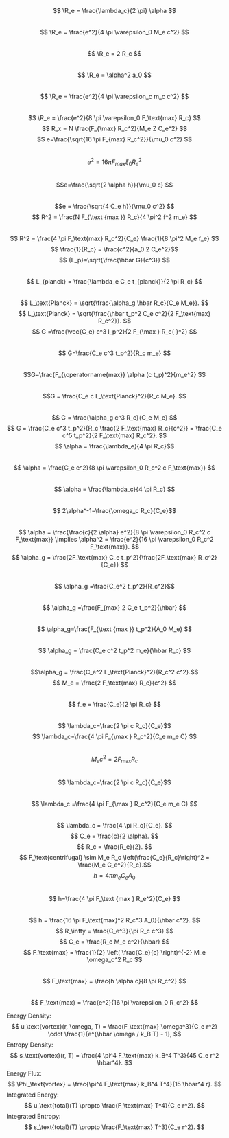 $$ \R_e = \frac{\lambda_c}{2 \pi} \alpha $$  
$$ \R_e = \frac{e^2}{4 \pi \varepsilon_0 M_e c^2} $$  
$$ \R_e = 2 R_c $$  
$$ \R_e =  \alpha^2 a_0 $$  
$$ \R_e = \frac{e^2}{4 \pi \varepsilon_c m_c c^2} $$  
$$ \R_e = \frac{e^2}{8 \pi \varepsilon_0 F_\text{max} R_c} $$
$$ R_x = N \frac{F_{\max} R_c^2}{M_e Z C_e^2} $$
$$ e=\frac{\sqrt{16 \pi F_{max} R_c^2}}{\mu_0 c^2} $$   
$$ e^2=16 \pi F_{max} \xi_0 R_e^2 $$   
$$e=\frac{\sqrt{2 \alpha h}}{\mu_0 c} $$  
$$e = \frac{\sqrt{4 C_e h}}{\mu_0 c^2} $$
$$ R^2 = \frac{N F_{\text {max }} R_c}{4 \pi^2 f^2 m_e} $$  
$$ R^2 = \frac{4 \pi F_\text{max} R_c^2}{C_e} \frac{1}{8 \pi^2 M_e f_e} $$
$$    \frac{1}{R_c} = \frac{c^2}{a_0 2 C_e^2}$$
$$ {L_p}=\sqrt{\frac{\hbar G}{c^3}} $$  
$$ L_{planck} = \frac{\lambda_e C_e t_{planck}}{2 \pi R_c} $$   
$$ L_\text{Planck} = \sqrt{\frac{\alpha_g \hbar R_c}{C_e M_e}}.  $$
$$ L_\text{Planck} = \sqrt{\frac{\hbar t_p^2 C_e c^2}{2 F_\text{max} R_c^2}}. $$
$$ G =\frac{\vec{C_e} c^3 l_p^2}{2 F_{\max } R_c{ }^2} $$  
$$ G=\frac{C_e c^3 t_p^2}{R_c m_e} $$   
$$G=\frac{F_{\operatorname{max}} \alpha (c t_p)^2}{m_e^2} $$  
$$G = \frac{C_e c L_\text{Planck}^2}{R_c M_e}. $$  
$$ G = \frac{\alpha_g c^3 R_c}{C_e M_e} $$
$$ G = \frac{C_e c^3 t_p^2}{R_c \frac{2 F_\text{max} R_c}{c^2}} = \frac{C_e c^5 t_p^2}{2 F_\text{max} R_c^2}. $$
$$ \alpha = \frac{\lambda_e}{4 \pi R_c}$$  
$$ \alpha = \frac{C_e e^2}{8 \pi \varepsilon_0 R_c^2 c F_\text{max}} $$    
$$  \alpha = \frac{\lambda_c}{4 \pi R_c}  $$  
$$ 2\alpha^-1=\frac{\omega_c R_c}{C_e}$$    
$$ \alpha = \frac{\frac{c}{2 \alpha} e^2}{8 \pi \varepsilon_0 R_c^2 c F_\text{max}} \implies \alpha^2 = \frac{e^2}{16 \pi \varepsilon_0 R_c^2 F_\text{max}}. $$
$$ \alpha_g =  \frac{2F_\text{max} C_e t_p^2}{\frac{2F_\text{max} R_c^2}{C_e}} $$    
$$ \alpha_g =\frac{C_e^2 t_p^2}{R_c^2}$$     
$$ \alpha_g =\frac{F_{max} 2 C_e t_p^2}{\hbar} $$  
$$ \alpha_g=\frac{F_{\text {max }} t_p^2}{A_0 M_e} $$   
$$ \alpha_g = \frac{C_e c^2 t_p^2 m_e}{\hbar R_c} $$   
$$\alpha_g = \frac{C_e^2 L_\text{Planck}^2}{R_c^2 c^2}.$$
$$ M_e = \frac{2 F_\text{max} R_c}{c^2} $$   
$$ f_e = \frac{C_e}{2 \pi R_c} $$  
$$ \lambda_c=\frac{2 \pi c R_c}{C_e}$$ 
$$ \lambda_c=\frac{4 \pi F_{\max } R_c^2}{C_e m_e C} $$  
$$ M_e c^2 =2 F_{\max } R_c $$  
$$ \lambda_c=\frac{2 \pi c R_c}{C_e}$$   
$$ \lambda_c =\frac{4 \pi F_{\max } R_c^2}{C_e m_e C} $$   
$$ \lambda_c = \frac{4 \pi R_c}{C_e}. $$
$$ C_e = \frac{c}{2 \alpha}. $$
$$ R_c = \frac{R_e}{2}. $$
$$ F_\text{centrifugal} \sim M_e R_c \left(\frac{C_e}{R_c}\right)^2 = \frac{M_e C_e^2}{R_c}.$$
$$ h=4 \pi m_e C_e A_0 $$   
$$ h=\frac{4 \pi F_\text {max } R_e^2}{C_e} $$  
$$ h = \frac{16 \pi F_\text{max}^2 R_c^3 A_0}{\hbar c^2}. $$
$$ R_\infty = \frac{C_e^3}{\pi R_c c^3} $$
$$ C_e = \frac{R_c M_e c^2}{\hbar} $$
$$ F_\text{max} = \frac{1}{2} \left( \frac{C_e}{c} \right)^{-2} M_e \omega_c^2 R_c $$   
$$ F_\text{max} = \frac{h \alpha c}{8 \pi R_c^2} $$   
$$ F_\text{max} = \frac{e^2}{16 \pi \varepsilon_0 R_c^2} $$

Energy Density: $$ u_\text{vortex}(r, \omega, T) = \frac{F_\text{max} \omega^3}{C_e r^2} \cdot \frac{1}{e^{\hbar \omega / k_B T} - 1}, $$
Entropy Density: $$ s_\text{vortex}(r, T) = \frac{4 \pi^4 F_\text{max} k_B^4 T^3}{45 C_e r^2 \hbar^4}. $$
Energy Flux: $$ \Phi_\text{vortex} = \frac{\pi^4 F_\text{max} k_B^4 T^4}{15 \hbar^4 r}. $$
Integrated Energy: $$ u_\text{total}(T) \propto \frac{F_\text{max} T^4}{C_e r^2}. $$
Integrated Entropy: $$ s_\text{total}(T) \propto \frac{F_\text{max} T^3}{C_e r^2}. $$